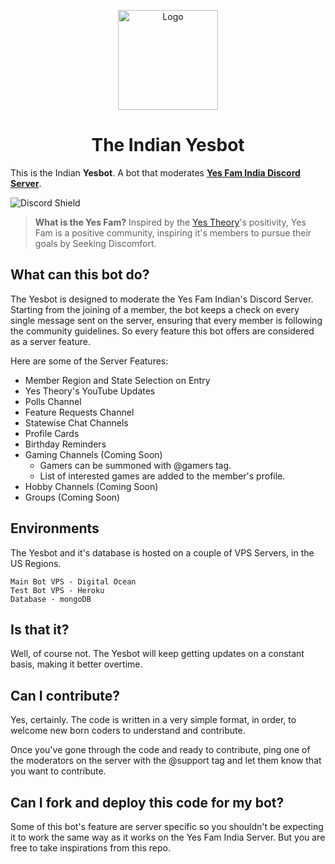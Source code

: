 <p align="center">
  <a>
    <img src="https://cdn.discordapp.com/attachments/715183139500196001/748280430813249647/Mudi.png" alt="Logo" width="160" height="160">
  </a>
<h1 align="center">The Indian Yesbot</h1>
</p>

This is the Indian **Yesbot**. A bot that moderates [**Yes Fam India Discord Server**](https://discord.gg/QGyBrTw).

![Discord Shield](https://discordapp.com/api/guilds/701088725605548133/widget.png?style=shield)

>**What is the Yes Fam?** Inspired by the [Yes Theory](https://www.youtube.com/user/PracProcrastination)'s positivity, Yes Fam is a positive community, inspiring it's members to pursue their goals by Seeking Discomfort.

## What can this bot do?
The Yesbot is designed to moderate the Yes Fam Indian's Discord Server. Starting from the joining of a member, the bot keeps a check on every single message sent on the server, ensuring that every member is following the community guidelines. So every feature this bot offers are considered as a server feature.

Here are some of the Server Features:
- Member Region and State Selection on Entry
- Yes Theory's YouTube Updates
- Polls Channel
- Feature Requests Channel
- Statewise Chat Channels
- Profile Cards
- Birthday Reminders
- Gaming Channels (Coming Soon)
    - Gamers can be summoned with @gamers tag.
    - List of interested games are added to the member's profile.
- Hobby Channels (Coming Soon)
- Groups (Coming Soon)

## Environments
The Yesbot and it's database is hosted on a couple of VPS Servers, in the US Regions.
```
Main Bot VPS - Digital Ocean
Test Bot VPS - Heroku
Database - mongoDB
```

## Is that it?
Well, of course not. The Yesbot will keep getting updates on a constant basis, making it better overtime.

## Can I contribute?
Yes, certainly. The code is written in a very simple format, in order, to welcome new born coders to understand and contribute.

Once you've gone through the code and ready to contribute, ping one of the moderators on the server with the @support tag and let them know that you want to contribute.

## Can I fork and deploy this code for my bot?
Some of this bot's feature are server specific so you shouldn't be expecting it to work the same way as it works on the Yes Fam India Server. But you are free to take inspirations from this repo.